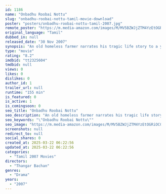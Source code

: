 ```yaml
---
id: 1186
name: "Onbadhu Roobai Nottu"
slug: "onbadhu-roobai-nottu-tamil-movie-download"
poster: "posters/onbadhu-roobai-nottu-tamil-2007.jpg"
remote_poster: "https://m.media-amazon.com/images/M/MV5BZWJjZTM4YzEtOGRiOC00OTY4LThmODEtMjNlOTE0YzQ0YzczXkEyXkFqcGdeQXVyNDU3NTI5NTc@._V1_SX300.jpg"
original_language: "Tamil"
dubbed_in: null
released_date: "30 Nov 2007"
synopsis: "An old homeless farmer narrates his tragic life story to a young man who helps him and it leaves a lasting impact on the man."
type: "movie"
rating: "8.2"
imdbid: "tt2325604"
tmdbid: null
views: 0
likes: 0
dislikes: 0
author_id: 1
trailer_url: null
runtime: "155 min"
is_featured: 0
is_active: 1
is_comingsoon: 0
seo_title: "Onbadhu Roobai Nottu"
seo_description: "An old homeless farmer narrates his tragic life story to a young man who helps him and it leaves a lasting impact on the man."
seo_keywords: "\"Onbadhu Roobai Nottu\""
seo_image: "https://m.media-amazon.com/images/M/MV5BZWJjZTM4YzEtOGRiOC00OTY4LThmODEtMjNlOTE0YzQ0YzczXkEyXkFqcGdeQXVyNDU3NTI5NTc@._V1_SX300.jpg"
screenshots: null
redirect_to: null
social_shares: 0
created_at: 2025-03-22 06:22:56
updated_at: 2025-03-22 06:22:56
categories:
  - "Tamil 2007 Movies"
directors:
  - "Thangar Bachan"
genres:
  - "Drama"
years:
  - "2007"
---
```

